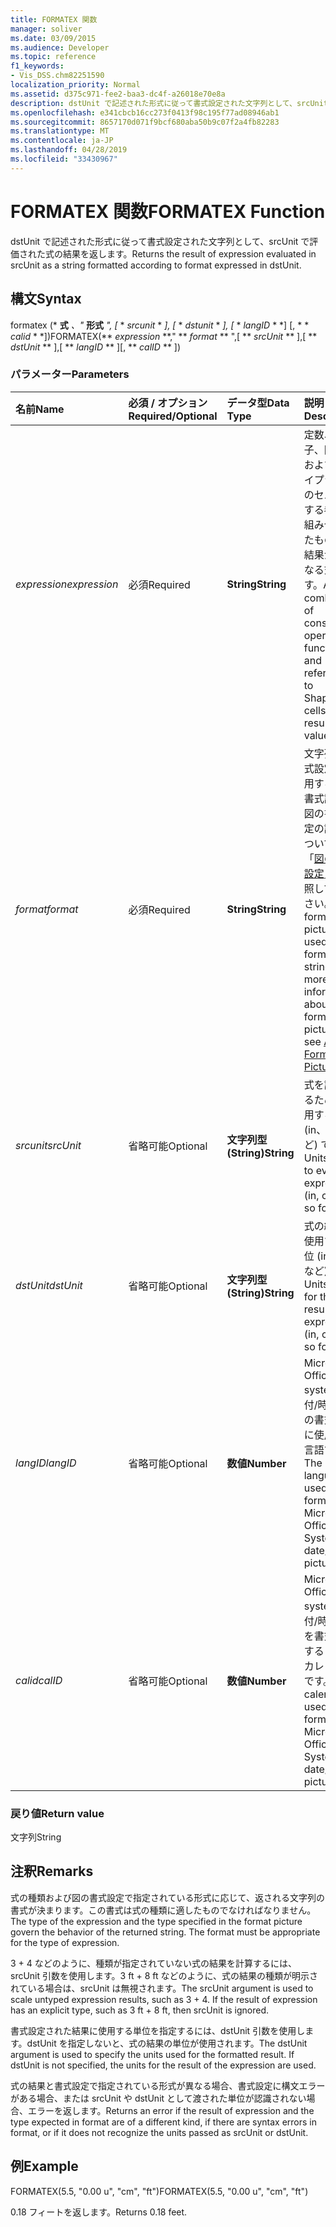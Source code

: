 ```yaml
---
title: FORMATEX 関数
manager: soliver
ms.date: 03/09/2015
ms.audience: Developer
ms.topic: reference
f1_keywords:
- Vis_DSS.chm82251590
localization_priority: Normal
ms.assetid: d375c971-fee2-baa3-dc4f-a26018e70e8a
description: dstUnit で記述された形式に従って書式設定された文字列として、srcUnit で評価された式の結果を返します。
ms.openlocfilehash: e341cbcb16cc273f0413f98c195f77ad08946ab1
ms.sourcegitcommit: 8657170d071f9bcf680aba50b9c07f2a4fb82283
ms.translationtype: MT
ms.contentlocale: ja-JP
ms.lasthandoff: 04/28/2019
ms.locfileid: "33430967"
---
```

# <a name="formatex-function"></a><span data-ttu-id="e17c6-103">FORMATEX 関数</span><span class="sxs-lookup"><span data-stu-id="e17c6-103">FORMATEX Function</span></span>

<span data-ttu-id="e17c6-104">dstUnit で記述された形式に従って書式設定された文字列として、srcUnit で評価された式の結果を返します。</span><span class="sxs-lookup"><span data-stu-id="e17c6-104">Returns the result of expression evaluated in srcUnit as a string formatted according to format expressed in dstUnit.</span></span>
  
## <a name="syntax"></a><span data-ttu-id="e17c6-105">構文</span><span class="sxs-lookup"><span data-stu-id="e17c6-105">Syntax</span></span>

<span data-ttu-id="e17c6-106">formatex (\* **式** *、"* **形式** *", [* \* *srcunit* \* *], [* \* *dstunit* \* *], [* \* *langID* \* \*] [, \* \* *calid* \* \*])</span><span class="sxs-lookup"><span data-stu-id="e17c6-106">FORMATEX(\*\* *expression* \*\*," \*\* *format* \*\* ",[ \*\* *srcUnit* \*\* ],[ \*\* *dstUnit* \*\* ],[ \*\* *langID* \*\* ][, \*\* *calID* \*\* ])</span></span> 
  
### <a name="parameters"></a><span data-ttu-id="e17c6-107">パラメーター</span><span class="sxs-lookup"><span data-stu-id="e17c6-107">Parameters</span></span>

|<span data-ttu-id="e17c6-108">**名前**</span><span class="sxs-lookup"><span data-stu-id="e17c6-108">**Name**</span></span>|<span data-ttu-id="e17c6-109">**必須 / オプション**</span><span class="sxs-lookup"><span data-stu-id="e17c6-109">**Required/Optional**</span></span>|<span data-ttu-id="e17c6-110">**データ型**</span><span class="sxs-lookup"><span data-stu-id="e17c6-110">**Data Type**</span></span>|<span data-ttu-id="e17c6-111">**説明**</span><span class="sxs-lookup"><span data-stu-id="e17c6-111">**Description**</span></span>|
|:-----|:-----|:-----|:-----|
| <span data-ttu-id="e17c6-112">_expression_</span><span class="sxs-lookup"><span data-stu-id="e17c6-112">_expression_</span></span> <br/> |<span data-ttu-id="e17c6-113">必須</span><span class="sxs-lookup"><span data-stu-id="e17c6-113">Required</span></span>  <br/> |<span data-ttu-id="e17c6-114">**String**</span><span class="sxs-lookup"><span data-stu-id="e17c6-114">**String**</span></span> <br/> |<span data-ttu-id="e17c6-115">定数、演算子、関数、およびシェイプシートのセルに対する参照を組み合わせたもので、結果が値となる式です。</span><span class="sxs-lookup"><span data-stu-id="e17c6-115">A combination of constants, operators, functions, and references to ShapeSheet cells that results in a value.</span></span>  <br/> |
| <span data-ttu-id="e17c6-116">_format_</span><span class="sxs-lookup"><span data-stu-id="e17c6-116">_format_</span></span> <br/> |<span data-ttu-id="e17c6-117">必須</span><span class="sxs-lookup"><span data-stu-id="e17c6-117">Required</span></span>  <br/> |<span data-ttu-id="e17c6-118">**String**</span><span class="sxs-lookup"><span data-stu-id="e17c6-118">**String**</span></span> <br/> |<span data-ttu-id="e17c6-p101">文字列の書式設定に使用する図の書式設定。図の書式設定の詳細については、「[図の書式設定](about-format-pictures.md)」を参照してください。</span><span class="sxs-lookup"><span data-stu-id="e17c6-p101">The format picture used to format the string. For more information about format pictures, see [About Format Pictures](about-format-pictures.md).  </span></span><br/> |
| <span data-ttu-id="e17c6-121">_srcunit_</span><span class="sxs-lookup"><span data-stu-id="e17c6-121">_srcUnit_</span></span> <br/> |<span data-ttu-id="e17c6-122">省略可能</span><span class="sxs-lookup"><span data-stu-id="e17c6-122">Optional</span></span>  <br/> |<span data-ttu-id="e17c6-123">**文字列型 (String)**</span><span class="sxs-lookup"><span data-stu-id="e17c6-123">**String**</span></span> <br/> | <span data-ttu-id="e17c6-124">式を評価するために使用する単位 (in、cm など) です。</span><span class="sxs-lookup"><span data-stu-id="e17c6-124">Units used to evaluate expression (in, cm, and so forth).</span></span>  <br/> |
| <span data-ttu-id="e17c6-125">_dstUnit_</span><span class="sxs-lookup"><span data-stu-id="e17c6-125">_dstUnit_</span></span> <br/> |<span data-ttu-id="e17c6-126">省略可能</span><span class="sxs-lookup"><span data-stu-id="e17c6-126">Optional</span></span>  <br/> |<span data-ttu-id="e17c6-127">**文字列型 (String)**</span><span class="sxs-lookup"><span data-stu-id="e17c6-127">**String**</span></span> <br/> |<span data-ttu-id="e17c6-128">式の結果に使用する単位 (in、cm など) です。</span><span class="sxs-lookup"><span data-stu-id="e17c6-128">Units to use for the result of expression (in, cm, and so forth).</span></span>  <br/> |
| <span data-ttu-id="e17c6-129">_langID_</span><span class="sxs-lookup"><span data-stu-id="e17c6-129">_langID_</span></span> <br/> |<span data-ttu-id="e17c6-130">省略可能</span><span class="sxs-lookup"><span data-stu-id="e17c6-130">Optional</span></span>  <br/> |<span data-ttu-id="e17c6-131">**数値**</span><span class="sxs-lookup"><span data-stu-id="e17c6-131">**Number**</span></span> <br/> |<span data-ttu-id="e17c6-132">Microsoft Office system の日付/時間形式の書式設定に使用する言語です。</span><span class="sxs-lookup"><span data-stu-id="e17c6-132">The language used when formatting Microsoft Office System date/time pictures.</span></span>  <br/> |
| <span data-ttu-id="e17c6-133">_calid_</span><span class="sxs-lookup"><span data-stu-id="e17c6-133">_calID_</span></span> <br/> |<span data-ttu-id="e17c6-134">省略可能</span><span class="sxs-lookup"><span data-stu-id="e17c6-134">Optional</span></span>  <br/> |<span data-ttu-id="e17c6-135">**数値**</span><span class="sxs-lookup"><span data-stu-id="e17c6-135">**Number**</span></span> <br/> |<span data-ttu-id="e17c6-136">Microsoft Office system の日付/時間形式を書式設定するときのカレンダーです。</span><span class="sxs-lookup"><span data-stu-id="e17c6-136">The calendar used when formatting Microsoft Office System date/time pictures.</span></span>  <br/> |
   
### <a name="return-value"></a><span data-ttu-id="e17c6-137">戻り値</span><span class="sxs-lookup"><span data-stu-id="e17c6-137">Return value</span></span>

<span data-ttu-id="e17c6-138">文字列</span><span class="sxs-lookup"><span data-stu-id="e17c6-138">String</span></span>
  
## <a name="remarks"></a><span data-ttu-id="e17c6-139">注釈</span><span class="sxs-lookup"><span data-stu-id="e17c6-139">Remarks</span></span>

<span data-ttu-id="e17c6-p102">式の種類および図の書式設定で指定されている形式に応じて、返される文字列の書式が決まります。この書式は式の種類に適したものでなければなりません。</span><span class="sxs-lookup"><span data-stu-id="e17c6-p102">The type of the expression and the type specified in the format picture govern the behavior of the returned string. The format must be appropriate for the type of expression.</span></span>
  
<span data-ttu-id="e17c6-p103">3 + 4 などのように、種類が指定されていない式の結果を計算するには、srcUnit 引数を使用します。3 ft + 8 ft などのように、式の結果の種類が明示されている場合は、srcUnit は無視されます。</span><span class="sxs-lookup"><span data-stu-id="e17c6-p103">The srcUnit argument is used to scale untyped expression results, such as 3 + 4. If the result of expression has an explicit type, such as 3 ft + 8 ft, then srcUnit is ignored.</span></span>
  
<span data-ttu-id="e17c6-p104">書式設定された結果に使用する単位を指定するには、dstUnit 引数を使用します。dstUnit を指定しないと、式の結果の単位が使用されます。</span><span class="sxs-lookup"><span data-stu-id="e17c6-p104">The dstUnit argument is used to specify the units used for the formatted result. If dstUnit is not specified, the units for the result of the expression are used.</span></span>
  
<span data-ttu-id="e17c6-146">式の結果と書式設定で指定されている形式が異なる場合、書式設定に構文エラーがある場合、または srcUnit や dstUnit として渡された単位が認識されない場合、エラーを返します。</span><span class="sxs-lookup"><span data-stu-id="e17c6-146">Returns an error if the result of expression and the type expected in format are of a different kind, if there are syntax errors in format, or if it does not recognize the units passed as srcUnit or dstUnit.</span></span>
  
## <a name="example"></a><span data-ttu-id="e17c6-147">例</span><span class="sxs-lookup"><span data-stu-id="e17c6-147">Example</span></span>

<span data-ttu-id="e17c6-148">FORMATEX(5.5, "0.00 u", "cm", "ft")</span><span class="sxs-lookup"><span data-stu-id="e17c6-148">FORMATEX(5.5, "0.00 u", "cm", "ft")</span></span> 
  
<span data-ttu-id="e17c6-149">0.18 フィートを返します。</span><span class="sxs-lookup"><span data-stu-id="e17c6-149">Returns 0.18 feet.</span></span> 
  

